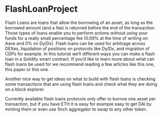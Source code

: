 # FlashLoanProject

Flash Loans are loans that allow the borrowing of an asset, as long as the borrowed amount (and a fee) is returned before the end of the transaction. Those types of loans enable you to perform actions without using your funds for a really small percentage fee (0.09% at the time of writing on Aave and 0% on Dy/Dx). Flash loans can be used for arbitrage across DEXes, liquidation of positions on protocols like Dy/Dx, and migration of CDPs for example. In this tutorial we’ll different ways you can make a flash loan in a Solidity smart contract. If you’d like to learn more about what can flash loans be used for we recommend reading a few articles like this one, this paper or this one.

Another nice way to get ideas on what to build with flash loans is checking some transactions that are using flash loans and check what they are doing on a block explorer.

Currently available flash loans protocols only offer to borrow one asset per transaction, but if you have ETH it is easy for example easy to get DAI by minting them or even use 1inch aggregator to swap to any other token.


